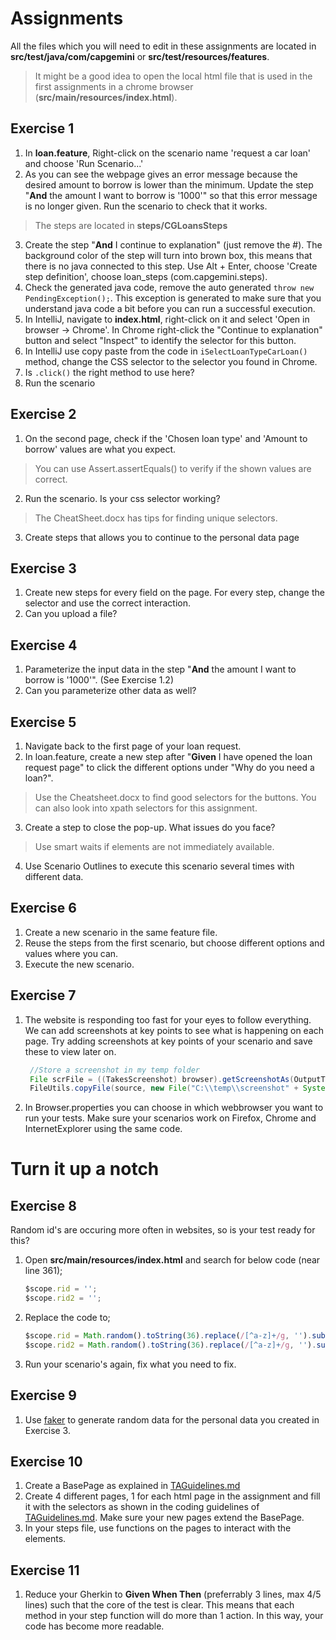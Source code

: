 # Assignments

All the files which you will need to edit in these assignments are located in **src/test/java/com/capgemini** or **src/test/resources/features**.
> It might be a good idea to open the local html file that is used in the first assignments in a chrome browser (**src/main/resources/index.html**).

## Exercise 1

 1. In **loan.feature**, Right-click on the scenario name 'request a car loan' and choose 'Run Scenario...'
 2. As you can see the webpage gives an error message because the desired amount to borrow is lower than the minimum. 
    Update the step "**And** the amount I want to borrow is '1000'" so that this error message is no longer given. Run the scenario to check that it works.
> The steps are located in **steps/CGLoansSteps**
 3. Create the step "**And** I continue to explanation" (just remove the #). The background color of the step will turn into brown box, this means that there is no java connected to this step. 
    Use Alt + Enter, choose 'Create step definition', choose loan_steps (com.capgemini.steps).
 4. Check the generated java code, remove the auto generated `throw new PendingException();`. 
    This exception is generated to make sure that you understand java code a bit before you can run a successful execution.
 5. In IntelliJ, navigate to **index.html**, right-click on it and select 'Open in browser -> Chrome'. 
    In Chrome right-click the "Continue to explanation" button and select "Inspect" to identify the selector for this button.
 6. In IntelliJ use copy paste from the code in `iSelectLoanTypeCarLoan()` method, change the CSS selector to the selector you found in Chrome.
 7. Is `.click()` the right method to use here?
 8. Run the scenario

## Exercise 2

1. On the second page, check if the 'Chosen loan type' and 'Amount to borrow' values are what you expect.
> You can use Assert.assertEquals() to verify if the shown values are correct.
2. Run the scenario. Is your css selector working?
> The CheatSheet.docx has tips for finding unique selectors.
3. Create steps that allows you to continue to the personal data page

## Exercise 3

1. Create new steps for every field on the page. For every step, change the selector and use the correct interaction.
2. Can you upload a file?

## Exercise 4

1. Parameterize the input data in the step "**And** the amount I want to borrow is '1000'". (See Exercise 1.2)
2. Can you parameterize other data as well?

## Exercise 5

1. Navigate back to the first page of your loan request.
2. In loan.feature, create a new step after "**Given** I have opened the loan request page" to click the different options under "Why do you need a loan?".
> Use the Cheatsheet.docx to find good selectors for the buttons. You can also look into xpath selectors for this assignment.
3. Create a step to close the pop-up. What issues do you face?
> Use smart waits if elements are not immediately available.
4. Use Scenario Outlines to execute this scenario several times with different data.

## Exercise 6

1. Create a new scenario in the same feature file.
2. Reuse the steps from the first scenario, but choose different options and values where you can.
3. Execute the new scenario.

## Exercise 7

1. The website is responding too fast for your eyes to follow everything. 
   We can add screenshots at key points to see what is happening on each page. 
   Try adding screenshots at key points of your scenario and save these to view later on.
   ```java 
    //Store a screenshot in my temp folder
    File scrFile = ((TakesScreenshot) browser).getScreenshotAs(OutputType.FILE);
    FileUtils.copyFile(source, new File("C:\\temp\\screenshot" + System.currentTimeMillis() + ".jpg"));
    ```
2. In Browser.properties you can choose in which webbrowser you want to run your tests. 
   Make sure your scenarios work on Firefox, Chrome and InternetExplorer using the same code.

# Turn it up a notch

## Exercise 8

Random id's are occuring more often in websites, so is your test ready for this?

1. Open **src/main/resources/index.html** and search for below code (near line 361);
    ```javascript
    $scope.rid = '';
    $scope.rid2 = '';
    ```
2. Replace the code to;
    ```javascript
    $scope.rid = Math.random().toString(36).replace(/[^a-z]+/g, '').substr(2, 10) + ':';
    $scope.rid2 = Math.random().toString(36).replace(/[^a-z]+/g, '').substr(2, 10) + ':';
    ```
3. Run your scenario's again, fix what you need to fix.

## Exercise 9

1. Use [faker](https://github.com/DiUS/java-faker) to generate random data for the personal data you created in Exercise 3.

## Exercise 10

1. Create a BasePage as explained in [TAGuidelines.md](TAGuidelines.md)
2. Create 4 different pages, 1 for each html page in the assignment and fill it with the selectors as shown in the coding guidelines of [TAGuidelines.md](TAGuidelines.md). 
   Make sure your new pages extend the BasePage.
3. In your steps file, use functions on the pages to interact with the elements.

## Exercise 11

1. Reduce your Gherkin to **Given When Then** (preferrably 3 lines, max 4/5 lines) such that the core of the test is clear.
   This means that each method in your step function will do more than 1 action. In this way, your code has become more readable.
   
